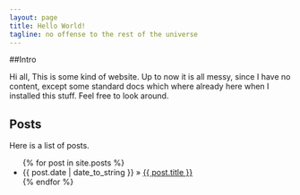 ```yaml
---
layout: page
title: Hello World!
tagline: no offense to the rest of the universe
---
```


##Intro

Hi all,
This is some kind of website. Up to now it is all messy, since I have
no content, except some standard docs which where already here when I
installed this stuff. Feel free to look around.



## Posts
 Here is a list of posts.

<ul class="posts">
  {% for post in site.posts %}
    <li><span>{{ post.date | date_to_string }}</span> &raquo; <a href="{{ BASE_PATH }}{{ post.url }}">{{ post.title }}</a></li>
  {% endfor %}
</ul>
